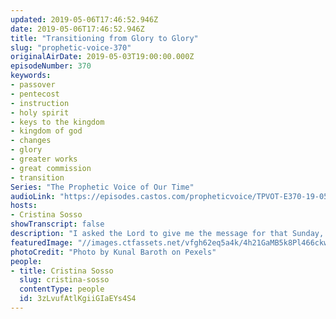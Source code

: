 ```yaml
---
updated: 2019-05-06T17:46:52.946Z
date: 2019-05-06T17:46:52.946Z
title: "Transitioning from Glory to Glory"
slug: "prophetic-voice-370"
originalAirDate: 2019-05-03T19:00:00.000Z
episodeNumber: 370
keywords:
- passover
- pentecost
- instruction
- holy spirit
- keys to the kingdom
- kingdom of god
- changes
- glory
- greater works
- great commission
- transition
Series: "The Prophetic Voice of Our Time"
audioLink: "https://episodes.castos.com/propheticvoice/TPVOT-E370-19-05-04-05-Transitioning-from-Glory-to-Glory.mp3"
hosts:
- Cristina Sosso
showTranscript: false
description: "I asked the Lord to give me the message for that Sunday, which is last Sunday, and what He told me is we are in a period of transition from glory to glory and for greater work and supernatural manifestations if we obey His instruction. And He pointed it to me in the Bible that when Jesus was here on the Earth of course he discipled the twelve and more, and Jesus performed miracles and the disciples watch him, observe this, testified on it, experienced it, and they were sent out in twos to do the same and they were rejoicing. And when Jesus became the Passover Lamb and he celebrated it with his disciples at the upper room and at the same night he was betrayed by Judas..."
featuredImage: "//images.ctfassets.net/vfgh62eq5a4k/4h21GaMB5k8Pl466ckwJ8e/bdcb518e8da8ee643e3743ad074d551e/animals-backlit-blue-2007660.jpg"
photoCredit: "Photo by Kunal Baroth on Pexels"
people:
- title: Cristina Sosso
  slug: cristina-sosso
  contentType: people
  id: 3zLvufAtlKgiiGIaEYs4S4
---
```


